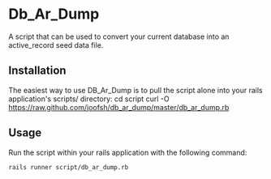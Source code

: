 # Db_Ar_Dump

A script that can be used to convert your current database into an active_record seed data file.

## Installation

The easiest way to use DB_Ar_Dump is to pull the script alone into your rails application's scripts/ directory:
    cd script
    curl -O https://raw.github.com/joofsh/db_ar_dump/master/db_ar_dump.rb

## Usage

Run the script within your rails application with the following command:

    rails runner script/db_ar_dump.rb
